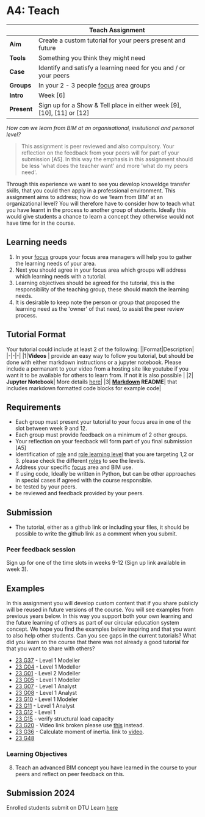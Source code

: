 # A4: Teach

|  | Teach Assignment  |
| --- | ----- |
| **Aim**|  Create a custom tutorial for your peers present and future  |
| **Tools** | Something you think they might need  |
| **Case** |  Identify and satisfy a learning need for you and / or your peers  |
| **Groups** | In your 2 - 3 people [focus] area groups |
| **Intro** | Week [6] |
| **Present** | Sign up for a Show & Tell place in either week [9], [10], [11] or [12] |

_How can we learn from BIM at an organisational, insitutional and personal level?_

>This assignment is peer reviewed and also compulsory. Your reflection on the feedback from your peers will for part of your submission [A5]. In this way the emphasis in this assignment should be less 'what does the teacher want' and more 'what do my peers need'.

Through this experience we want to see you develop knoweldge transfer skills, that you could then apply in a professional environment. This assignment aims to address; how do we ‘learn from BIM’ at an organizational level? You will therefore have to consider how to teach what you have learnt in the process to another group of students. Ideally this would give students a chance to learn a concept they otherwise would not have time for in the course.

## Learning needs
1. In your [focus] groups your focus area managers will help you to gather the learning needs of your area.
2. Next you should agree in your focus area which groups will address which learning needs with a tutorial.
3. Learning objectives should be agreed for the tutorial, this is the responsibility of the teaching group, these should match the learning needs.
4. It is desirable to keep note the person or group that proposed the learning need as the 'owner' of that need, to assist the peer review process.

## Tutorial Format
Your tutorial could include at least 2 of the following:
||Format|Description|
|-|-|-|
|1|**Videos** | provide an easy way to follow you tutorial, but should be done with either markdown instructions or a jupyter notebook. Please include a permanant to your video from a hosting site like youtube if you want it to be available for others to learn from. If not it is also possible |
|2| **Jupyter Notebook**| More details [here](/Concepts/Jupyter)|
|3| **[Markdown](/Concepts/Markdown) README**| that includes markdown formatted code blocks for example code|


## Requirements
* Each group must present your tutorial to your focus area in one of the slot between week 9 and 12.
* Each group must provide feedback on a minimum of 2 other groups.
* Your reflection on your feedback will form part of you final submission [A5]
* Identification of [role] and [role learning level] that you are targeting 1,2 or 3. please check the different [roles] to see the levels.
* Address your specific [focus] area and BIM use.
* If using code, Ideally be written in Python, but can be other approaches in special cases if agreed with the course responsible.
* be tested by your peers.
* be reviewed and feedback provided by your peers.

## Submission
* The tutorial, either as a github link or including your files, it should be possible to write the github link as a comment when you submit.

### Peer feedback session
Sign up for one of the time slots in weeks 9-12 (Sign up link available in week 3).

## Examples
In this assignment you will develop custom content that if you share publicly will be reused in future versions of the course. You will see examples from previous years below. In this way you support both your own learning and the future learning of others as part of our circular education system concept. We hope you find the examples below inspiring and that you want to also help other students. Can you see gaps in the current tutorials? What did you learn on the course that there was not already a good tutorial for that you want to share with others?

* [23 G37](https://github.com/Brise07/DTU---Advanced-BIM-Assignment/blob/main/A4/A4_Description.md) - Level 1 Modeller
* [23 G04](https://github.com/s215270/F23_41934_Advanced_BIM_Group_4/tree/main/A4_OpenBIM_Guru) - Level 1 Modeller 
* [23 G01](https://github.com/s193826/Project_4) - Level 2 Modeller
* [23 G05](https://github.com/StanimirMihaylovAngelov/Advanced_BIM/blob/main/A4/README.md) - Level 1 Modeller
* [23 G07](https://github.com/Emilhjort/A4-OpenBIM-Guru) - Level 1 Analyst 
* [23 G08](https://github.com/NajaJohansen/41934-Advanced-Building-Information-Modeling-BIM-/blob/main/Tutorial.md) - Level 1 Analyst
* [23 G10](https://www.youtube.com/watch?v=SUx8DHGreuo) - Level 1 Modeler 
* [23 G11](https://github.com/kristianedstrom/Group-11/tree/main/Assignments/A4) - Level 1 Analyst 
* [23 G12](https://github.com/s203722/Window-Analysis-Tool/tree/5d8f07b02ad39b461c8c4065fdf1b3d198649d46/Window%20analysis%20tool) - Level 1
* [23 G15](https://github.com/frejahbarkler/dtu_course_41934_group15/tree/main/A4) - verify structural load capacity
* [23 G20](https://github.com/vilhuvoj/G16-A4/tree/main) - Video link broken please use [this](https://github.com/vilhuvoj/G16-A4/tree/main) instead.
* [23 G36](https://github.com/kasp582a/41934-AdvancedBIM-Group36) - Calculate moment of inertia. link to [video](https://www.youtube.com/watch?v=X-hkMR-AHVY&t=14s).
* [23 G48](https://github.com/KaareH/DTU_E23_41934_Advanced-BIM/tree/main/Assignments/A4)

### Learning Objectives
8. Teach an advanced BIM concept you have learned in the course to your peers and reflect on peer feedback on this.

## Submission 2024
Enrolled students submit on DTU Learn [here](https://learn.inside.dtu.dk/d2l/lms/dropbox/user/folders_list.d2l?ou=215344&isprv=0)

[roles]: /Roles
[role]: /Roles
[role learning level]: /Roles
[final session of the course]: /Schedule/13
[focus]: /Focus
